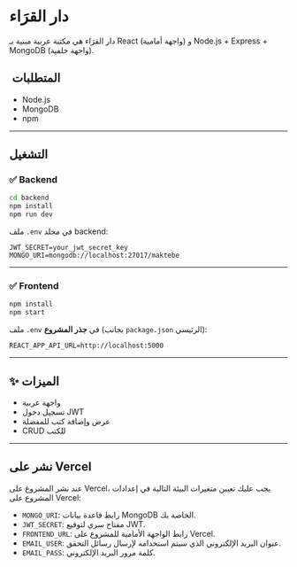 # دار القرَاء

دار القرَاء هي مكتبة عربية مبنية بـ React (واجهة أمامية) و Node.js + Express + MongoDB (واجهة خلفية).

## ️ المتطلبات
- Node.js
- MongoDB
- npm

---

## التشغيل

### ✅ Backend
```bash
cd backend
npm install
npm run dev
```

 ملف `.env` في مجلد backend:

```
JWT_SECRET=your_jwt_secret_key
MONGO_URI=mongodb://localhost:27017/maktebe
```

---

### ✅ Frontend

```bash
npm install
npm start
```

 ملف `.env` في **جذر المشروع** (بجانب `package.json` الرئيسي):

```
REACT_APP_API_URL=http://localhost:5000
```

---

## ✨ الميزات

* واجهة عربية
* تسجيل دخول JWT
* عرض وإضافة كتب للمفضلة
* CRUD للكتب

---

## نشر على Vercel

عند نشر المشروع على Vercel، يجب عليك تعيين متغيرات البيئة التالية في إعدادات المشروع على Vercel:

- `MONGO_URI`: رابط قاعدة بيانات MongoDB الخاصة بك.
- `JWT_SECRET`: مفتاح سري لتوقيع JWT.
- `FRONTEND_URL`: رابط الواجهة الأمامية للمشروع على Vercel.
- `EMAIL_USER`: عنوان البريد الإلكتروني الذي سيتم استخدامه لإرسال رسائل التحقق.
- `EMAIL_PASS`: كلمة مرور البريد الإلكتروني.
